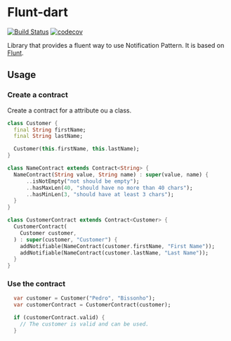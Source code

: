 
# Flunt-dart

[![Build Status](https://travis-ci.org/PedroBissonho/flunt-dart.svg?branch=master)](https://travis-ci.org/PedroBissonho/flunt-dart)
[![codecov](https://codecov.io/gh/PedroBissonho/flunt-dart/branch/master/graph/badge.svg)](https://codecov.io/gh/PedroBissonho/flunt-dart)

Library that provides a fluent way to use Notification Pattern. It is based on [Flunt](https://github.com/andrebaltieri/flunt).

## Usage

### Create a contract

Create a contract for a attribute ou a class.

``` dart
class Customer {
  final String firstName;
  final String lastName;

  Customer(this.firstName, this.lastName);
}

class NameContract extends Contract<String> {
  NameContract(String value, String name) : super(value, name) {
      ..isNotEmpty("not should be empty");
      ..hasMaxLen(40, "should have no more than 40 chars");
      ..hasMinLen(3, "should have at least 3 chars");
  }
}

class CustomerContract extends Contract<Customer> {
  CustomerContract(
    Customer customer,
  ) : super(customer, "Customer") {
    addNotifiable(NameContract(customer.firstName, "First Name"));
    addNotifiable(NameContract(customer.lastName, "Last Name"));
  }
}

```
### Use the contract
  
``` dart
  var customer = Customer("Pedro", "Bissonho");
  var customerContract = CustomerContract(customer);

  if (customerContract.valid) {
    // The customer is valid and can be used.
  }
```
